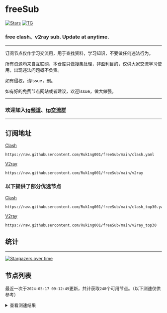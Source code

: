 # freeSub
[![Stars](https://img.shields.io/github/stars/Ruk1ng001/freeSub)](https://github.com/Ruk1ng001/freeSub/stargazers)
[![TG](https://img.shields.io/badge/Telegram-gray?logo=Telegram)](https://t.me/Ruk1ng001)
### free clash、v2ray sub. Update at anytime.

---

订阅节点仅作学习交流用，用于查找资料，学习知识，不要做任何违法行为。

所有资源均来自互联网，本仓库只做搜集处理，非盈利目的，仅供大家交流学习使用，出现违法问题概不负责。

如有侵权，请Issue，删。

如有好的免费节点网站或者建议，欢迎Issue，做大做强。

---

### 欢迎加入[tg频道](https://t.me/Ruk1ng001)、[tg交流群](https://t.me/+-e-b04EE5Cw2NmU1)

---

## 订阅地址
[Clash](https://raw.githubusercontent.com/Ruk1ng001/freeSub/main/clash.yaml)
```
https://raw.githubusercontent.com/Ruk1ng001/freeSub/main/clash.yaml
```
[V2ray](https://raw.githubusercontent.com/Ruk1ng001/freeSub/main/v2ray)
```
https://raw.githubusercontent.com/Ruk1ng001/freeSub/main/v2ray
```
### 以下提供了部分优选节点

[Clash](https://raw.githubusercontent.com/Ruk1ng001/freeSub/main/clash_top30.yaml)
```
https://raw.githubusercontent.com/Ruk1ng001/freeSub/main/clash_top30.yaml
```
[V2ray](https://raw.githubusercontent.com/Ruk1ng001/freeSub/main/v2ray_top30)
```
https://raw.githubusercontent.com/Ruk1ng001/freeSub/main/v2ray_top30
```

## 统计

---

[![Stargazers over time](https://starchart.cc/Ruk1ng001/freeSub.svg)](https://starchart.cc/Ruk1ng001/freeSub)

## 节点列表

最近一次于`2024-05-17 09:12:49`更新，共计获取`248`个可用节点。（以下测速仅供参考）

<details> <summary>查看测速结果</summary>

| 序号 | 节点 | 带宽 | 延迟 |
|:--:|:--:|:--:|:--:|
 | 1 | github.com/Ruk1ng001_1658202397 | 1.62MB/s | 340.00ms |
 | 2 | github.com/Ruk1ng001_2306407879 | 1.56MB/s | 368.00ms |
 | 3 | github.com/Ruk1ng001_3518930623 | 1.50MB/s | 481.00ms |
 | 4 | github.com/Ruk1ng001_1849366068 | 1.43MB/s | 505.00ms |
 | 5 | github.com/Ruk1ng001_3934250345 | 1.35MB/s | 370.00ms |
 | 6 | github.com/Ruk1ng001_3402559863 | 1.20MB/s | 392.00ms |
 | 7 | github.com/Ruk1ng001_3540856638 | 1.15MB/s | 692.00ms |
 | 8 | github.com/Ruk1ng001_3718927122 | 1.13MB/s | 404.00ms |
 | 9 | github.com/Ruk1ng001_3907987010 | 1.10MB/s | 444.00ms |
 | 10 | github.com/Ruk1ng001_3756248972 | 1.10MB/s | 605.00ms |
 | 11 | github.com/Ruk1ng001_2447258477 | 1.09MB/s | 671.00ms |
 | 12 | github.com/Ruk1ng001_2004102139 | 1.09MB/s | 483.00ms |
 | 13 | github.com/Ruk1ng001_2200646980 | 1.07MB/s | 688.00ms |
 | 14 | github.com/Ruk1ng001_4140861531 | 1.06MB/s | 515.00ms |
 | 15 | github.com/Ruk1ng001_777700868 | 1.04MB/s | 500.00ms |
 | 16 | github.com/Ruk1ng001_2065061458 | 1023.17KB/s | 679.00ms |
 | 17 | github.com/Ruk1ng001_402196054 | 1001.01KB/s | 503.00ms |
 | 18 | github.com/Ruk1ng001_1278174278 | 983.51KB/s | 886.00ms |
 | 19 | github.com/Ruk1ng001_1284779777 | 936.29KB/s | 746.00ms |
 | 20 | github.com/Ruk1ng001_2163870954 | 889.83KB/s | 432.00ms |
 | 21 | github.com/Ruk1ng001_2388744676 | 876.24KB/s | 717.00ms |
 | 22 | github.com/Ruk1ng001_2223018783 | 855.43KB/s | 806.00ms |
 | 23 | github.com/Ruk1ng001_25091907 | 847.13KB/s | 576.00ms |
 | 24 | github.com/Ruk1ng001_198615707 | 844.70KB/s | 727.00ms |
 | 25 | github.com/Ruk1ng001_762803762 | 817.01KB/s | 488.00ms |
 | 26 | github.com/Ruk1ng001_1938509145 | 801.52KB/s | 601.00ms |
 | 27 | github.com/Ruk1ng001_805306763 | 763.58KB/s | 319.00ms |
 | 28 | github.com/Ruk1ng001_839126155 | 761.54KB/s | 486.00ms |
 | 29 | github.com/Ruk1ng001_1760749712 | 742.68KB/s | 894.00ms |
 | 30 | github.com/Ruk1ng001_3812234658 | 735.86KB/s | 947.00ms |
 | 31 | github.com/Ruk1ng001_4171945443 | 724.53KB/s | 773.00ms |
 | 32 | github.com/Ruk1ng001_2145223272 | 720.67KB/s | 769.00ms |
 | 33 | github.com/Ruk1ng001_2236361369 | 710.66KB/s | 789.00ms |
 | 34 | github.com/Ruk1ng001_1219421534 | 710.27KB/s | 745.00ms |
 | 35 | github.com/Ruk1ng001_3923830358 | 707.88KB/s | 765.00ms |
 | 36 | github.com/Ruk1ng001_2152132503 | 707.65KB/s | 763.00ms |
 | 37 | github.com/Ruk1ng001_2538090666 | 703.58KB/s | 390.00ms |
 | 38 | github.com/Ruk1ng001_1894025319 | 703.34KB/s | 872.00ms |
 | 39 | github.com/Ruk1ng001_1904147526 | 702.05KB/s | 753.00ms |
 | 40 | github.com/Ruk1ng001_2929303605 | 699.62KB/s | 770.00ms |
 | 41 | github.com/Ruk1ng001_1545303008 | 697.77KB/s | 810.00ms |
 | 42 | github.com/Ruk1ng001_3139151479 | 696.83KB/s | 794.00ms |
 | 43 | github.com/Ruk1ng001_3614373079 | 693.23KB/s | 775.00ms |
 | 44 | github.com/Ruk1ng001_1108544810 | 690.46KB/s | 808.00ms |
 | 45 | github.com/Ruk1ng001_2962427332 | 685.42KB/s | 663.00ms |
 | 46 | github.com/Ruk1ng001_2013146544 | 684.12KB/s | 778.00ms |
 | 47 | github.com/Ruk1ng001_3626312513 | 677.19KB/s | 1004.00ms |
 | 48 | github.com/Ruk1ng001_796916901 | 675.57KB/s | 816.00ms |
 | 49 | github.com/Ruk1ng001_34491053 | 670.99KB/s | 827.00ms |
 | 50 | github.com/Ruk1ng001_997778929 | 668.42KB/s | 720.00ms |
 | 51 | github.com/Ruk1ng001_1831781205 | 666.62KB/s | 788.00ms |
 | 52 | github.com/Ruk1ng001_4225185103 | 663.96KB/s | 865.00ms |
 | 53 | github.com/Ruk1ng001_946995412 | 661.80KB/s | 948.00ms |
 | 54 | github.com/Ruk1ng001_1658067971 | 661.28KB/s | 785.00ms |
 | 55 | github.com/Ruk1ng001_512368349 | 661.11KB/s | 800.00ms |
 | 56 | github.com/Ruk1ng001_1034323192 | 659.43KB/s | 752.00ms |
 | 57 | github.com/Ruk1ng001_3682698884 | 659.37KB/s | 855.00ms |
 | 58 | github.com/Ruk1ng001_1569393557 | 659.36KB/s | 780.00ms |
 | 59 | github.com/Ruk1ng001_3150280309 | 658.71KB/s | 812.00ms |
 | 60 | github.com/Ruk1ng001_2751352047 | 653.22KB/s | 762.00ms |
 | 61 | github.com/Ruk1ng001_2219615971 | 648.98KB/s | 842.00ms |
 | 62 | github.com/Ruk1ng001_362432028 | 641.38KB/s | 872.00ms |
 | 63 | github.com/Ruk1ng001_3325131361 | 641.37KB/s | 814.00ms |
 | 64 | github.com/Ruk1ng001_3549613883 | 636.69KB/s | 760.00ms |
 | 65 | github.com/Ruk1ng001_4063309201 | 636.62KB/s | 1346.00ms |
 | 66 | github.com/Ruk1ng001_3617853271 | 630.67KB/s | 1039.00ms |
 | 67 | github.com/Ruk1ng001_1887613446 | 628.51KB/s | 755.00ms |
 | 68 | github.com/Ruk1ng001_3394978105 | 624.65KB/s | 863.00ms |
 | 69 | github.com/Ruk1ng001_2728963508 | 600.20KB/s | 933.00ms |
 | 70 | github.com/Ruk1ng001_1472351678 | 594.93KB/s | 1254.00ms |
 | 71 | github.com/Ruk1ng001_462758045 | 594.60KB/s | 864.00ms |
 | 72 | github.com/Ruk1ng001_2967516307 | 587.85KB/s | 627.00ms |
 | 73 | github.com/Ruk1ng001_2997387401 | 587.59KB/s | 1221.00ms |
 | 74 | github.com/Ruk1ng001_2725052174 | 571.05KB/s | 461.00ms |
 | 75 | github.com/Ruk1ng001_2194615537 | 562.56KB/s | 1319.00ms |
 | 76 | github.com/Ruk1ng001_2054894954 | 548.56KB/s | 1289.00ms |
 | 77 | github.com/Ruk1ng001_459534470 | 535.59KB/s | 1279.00ms |
 | 78 | github.com/Ruk1ng001_2686558329 | 528.71KB/s | 1547.00ms |
 | 79 | github.com/Ruk1ng001_2308501734 | 526.99KB/s | 1381.00ms |
 | 80 | github.com/Ruk1ng001_368365411 | 525.83KB/s | 1521.00ms |
 | 81 | github.com/Ruk1ng001_1708283347 | 520.79KB/s | 910.00ms |
 | 82 | github.com/Ruk1ng001_2847066904 | 519.52KB/s | 1510.00ms |
 | 83 | github.com/Ruk1ng001_1616468470 | 514.21KB/s | 458.00ms |
 | 84 | github.com/Ruk1ng001_1733174884 | 512.29KB/s | 1258.00ms |
 | 85 | github.com/Ruk1ng001_775476669 | 509.80KB/s | 1567.00ms |
 | 86 | github.com/Ruk1ng001_2986819677 | 504.43KB/s | 1054.00ms |
 | 87 | github.com/Ruk1ng001_2269129838 | 502.20KB/s | 1502.00ms |
 | 88 | github.com/Ruk1ng001_1362513501 | 491.10KB/s | 1462.00ms |
 | 89 | github.com/Ruk1ng001_1238702783 | 490.56KB/s | 1770.00ms |
 | 90 | github.com/Ruk1ng001_3319258598 | 482.76KB/s | 1091.00ms |
 | 91 | github.com/Ruk1ng001_824361151 | 482.53KB/s | 1502.00ms |
 | 92 | github.com/Ruk1ng001_3212328957 | 482.14KB/s | 1517.00ms |
 | 93 | github.com/Ruk1ng001_3446704851 | 480.46KB/s | 1099.00ms |
 | 94 | github.com/Ruk1ng001_628343702 | 474.30KB/s | 1114.00ms |
 | 95 | github.com/Ruk1ng001_2145981711 | 472.97KB/s | 1635.00ms |
 | 96 | github.com/Ruk1ng001_1429149516 | 472.70KB/s | 1691.00ms |
 | 97 | github.com/Ruk1ng001_1275629138 | 471.89KB/s | 1679.00ms |
 | 98 | github.com/Ruk1ng001_1236950337 | 470.83KB/s | 1504.00ms |
 | 99 | github.com/Ruk1ng001_3412803857 | 467.57KB/s | 1029.00ms |
 | 100 | github.com/Ruk1ng001_2578079542 | 462.73KB/s | 1669.00ms |
 | 101 | github.com/Ruk1ng001_1855538875 | 460.67KB/s | 732.00ms |
 | 102 | github.com/Ruk1ng001_2210519284 | 459.44KB/s | 1738.00ms |
 | 103 | github.com/Ruk1ng001_648444954 | 457.15KB/s | 739.00ms |
 | 104 | github.com/Ruk1ng001_4107558521 | 455.66KB/s | 1283.00ms |
 | 105 | github.com/Ruk1ng001_1964030541 | 452.98KB/s | 1066.00ms |
 | 106 | github.com/Ruk1ng001_1388672434 | 451.26KB/s | 1608.00ms |
 | 107 | github.com/Ruk1ng001_3782238614 | 450.99KB/s | 1696.00ms |
 | 108 | github.com/Ruk1ng001_2399184021 | 447.04KB/s | 1598.00ms |
 | 109 | github.com/Ruk1ng001_2284366738 | 445.66KB/s | 1740.00ms |
 | 110 | github.com/Ruk1ng001_3889678921 | 443.40KB/s | 1793.00ms |
 | 111 | github.com/Ruk1ng001_1132634313 | 437.88KB/s | 1043.00ms |
 | 112 | github.com/Ruk1ng001_3269726073 | 432.84KB/s | 1677.00ms |
 | 113 | github.com/Ruk1ng001_3866751030 | 429.08KB/s | 1422.00ms |
 | 114 | github.com/Ruk1ng001_535696422 | 423.36KB/s | 1398.00ms |
 | 115 | github.com/Ruk1ng001_1663878571 | 422.16KB/s | 945.00ms |
 | 116 | github.com/Ruk1ng001_1228391208 | 415.62KB/s | 1439.00ms |
 | 117 | github.com/Ruk1ng001_1295306959 | 412.26KB/s | 1647.00ms |
 | 118 | github.com/Ruk1ng001_1443729558 | 409.47KB/s | 1219.00ms |
 | 119 | github.com/Ruk1ng001_2679557322 | 408.44KB/s | 1550.00ms |
 | 120 | github.com/Ruk1ng001_2012305681 | 408.06KB/s | 1993.00ms |
 | 121 | github.com/Ruk1ng001_1404508037 | 404.54KB/s | 1537.00ms |
 | 122 | github.com/Ruk1ng001_1106270083 | 403.76KB/s | 1252.00ms |
 | 123 | github.com/Ruk1ng001_1704870201 | 400.65KB/s | 2083.00ms |
 | 124 | github.com/Ruk1ng001_3775252751 | 400.51KB/s | 758.00ms |
 | 125 | github.com/Ruk1ng001_74991844 | 399.79KB/s | 1274.00ms |
 | 126 | github.com/Ruk1ng001_1308962382 | 399.10KB/s | 1262.00ms |
 | 127 | github.com/Ruk1ng001_3308827420 | 396.46KB/s | 1365.00ms |
 | 128 | github.com/Ruk1ng001_1695599451 | 396.05KB/s | 1264.00ms |
 | 129 | github.com/Ruk1ng001_2851909220 | 394.43KB/s | 2077.00ms |
 | 130 | github.com/Ruk1ng001_2461169847 | 392.86KB/s | 2118.00ms |
 | 131 | github.com/Ruk1ng001_2617501041 | 389.40KB/s | 1325.00ms |
 | 132 | github.com/Ruk1ng001_3681621484 | 388.26KB/s | 1256.00ms |
 | 133 | github.com/Ruk1ng001_3877054379 | 386.36KB/s | 1404.00ms |
 | 134 | github.com/Ruk1ng001_1711123433 | 384.99KB/s | 933.00ms |
 | 135 | github.com/Ruk1ng001_307022608 | 382.74KB/s | 1689.00ms |
 | 136 | github.com/Ruk1ng001_1356209761 | 379.57KB/s | 1421.00ms |
 | 137 | github.com/Ruk1ng001_2547079726 | 377.28KB/s | 1514.00ms |
 | 138 | github.com/Ruk1ng001_3744005356 | 371.28KB/s | 1362.00ms |
 | 139 | github.com/Ruk1ng001_2832588863 | 371.04KB/s | 1713.00ms |
 | 140 | github.com/Ruk1ng001_3319569157 | 364.09KB/s | 2340.00ms |
 | 141 | github.com/Ruk1ng001_3469316866 | 363.09KB/s | 1961.00ms |
 | 142 | github.com/Ruk1ng001_4135834119 | 362.48KB/s | 1395.00ms |
 | 143 | github.com/Ruk1ng001_3115135129 | 362.19KB/s | 1677.00ms |
 | 144 | github.com/Ruk1ng001_3757433219 | 361.33KB/s | 957.00ms |
 | 145 | github.com/Ruk1ng001_2193625575 | 360.85KB/s | 2245.00ms |
 | 146 | github.com/Ruk1ng001_3179125206 | 360.81KB/s | 2262.00ms |
 | 147 | github.com/Ruk1ng001_321207043 | 359.20KB/s | 1241.00ms |
 | 148 | github.com/Ruk1ng001_1126910244 | 358.15KB/s | 1253.00ms |
 | 149 | github.com/Ruk1ng001_237030643 | 357.89KB/s | 1266.00ms |
 | 150 | github.com/Ruk1ng001_3773318312 | 347.37KB/s | 1454.00ms |
 | 151 | github.com/Ruk1ng001_3418298641 | 346.47KB/s | 1359.00ms |
 | 152 | github.com/Ruk1ng001_961392496 | 345.97KB/s | 1941.00ms |
 | 153 | github.com/Ruk1ng001_1557395967 | 345.39KB/s | 1230.00ms |
 | 154 | github.com/Ruk1ng001_3119109947 | 344.61KB/s | 2313.00ms |
 | 155 | github.com/Ruk1ng001_1542644257 | 344.56KB/s | 1229.00ms |
 | 156 | github.com/Ruk1ng001_1903292082 | 329.42KB/s | 1128.00ms |
 | 157 | github.com/Ruk1ng001_1551530121 | 329.16KB/s | 1350.00ms |
 | 158 | github.com/Ruk1ng001_218289681 | 325.80KB/s | 663.00ms |
 | 159 | github.com/Ruk1ng001_2963130294 | 324.68KB/s | 628.00ms |
 | 160 | github.com/Ruk1ng001_1695152293 | 324.52KB/s | 1228.00ms |
 | 161 | github.com/Ruk1ng001_3749175554 | 322.40KB/s | 1265.00ms |
 | 162 | github.com/Ruk1ng001_2386156489 | 321.23KB/s | 1194.00ms |
 | 163 | github.com/Ruk1ng001_3385656539 | 319.72KB/s | 1874.00ms |
 | 164 | github.com/Ruk1ng001_3927315096 | 317.17KB/s | 2234.00ms |
 | 165 | github.com/Ruk1ng001_1184005405 | 310.29KB/s | 1503.00ms |
 | 166 | github.com/Ruk1ng001_2507663752 | 309.34KB/s | 1282.00ms |
 | 167 | github.com/Ruk1ng001_1034331182 | 308.54KB/s | 1469.00ms |
 | 168 | github.com/Ruk1ng001_1024834280 | 308.32KB/s | 1296.00ms |
 | 169 | github.com/Ruk1ng001_1676283943 | 306.49KB/s | 1377.00ms |
 | 170 | github.com/Ruk1ng001_279295742 | 305.17KB/s | 2309.00ms |
 | 171 | github.com/Ruk1ng001_3499179898 | 304.44KB/s | 1445.00ms |
 | 172 | github.com/Ruk1ng001_1302235713 | 302.83KB/s | 1370.00ms |
 | 173 | github.com/Ruk1ng001_2885853846 | 300.40KB/s | 2198.00ms |
 | 174 | github.com/Ruk1ng001_2209507385 | 299.88KB/s | 1858.00ms |
 | 175 | github.com/Ruk1ng001_3387269693 | 298.83KB/s | 1673.00ms |
 | 176 | github.com/Ruk1ng001_1302227927 | 298.63KB/s | 1104.00ms |
 | 177 | github.com/Ruk1ng001_39864713 | 297.81KB/s | 1098.00ms |
 | 178 | github.com/Ruk1ng001_3372547913 | 297.81KB/s | 1094.00ms |
 | 179 | github.com/Ruk1ng001_599639625 | 296.41KB/s | 1319.00ms |
 | 180 | github.com/Ruk1ng001_1370193001 | 296.20KB/s | 1061.00ms |
 | 181 | github.com/Ruk1ng001_3557028703 | 295.06KB/s | 1791.00ms |
 | 182 | github.com/Ruk1ng001_3007123315 | 292.86KB/s | 1435.00ms |
 | 183 | github.com/Ruk1ng001_286035895 | 285.46KB/s | 2015.00ms |
 | 184 | github.com/Ruk1ng001_2674404594 | 285.37KB/s | 1654.00ms |
 | 185 | github.com/Ruk1ng001_3838167272 | 281.42KB/s | 134.00ms |
 | 186 | github.com/Ruk1ng001_2479152281 | 276.96KB/s | 1587.00ms |
 | 187 | github.com/Ruk1ng001_3087988507 | 273.48KB/s | 505.00ms |
 | 188 | github.com/Ruk1ng001_1092046360 | 271.51KB/s | 1482.00ms |
 | 189 | github.com/Ruk1ng001_3756619769 | 268.96KB/s | 2461.00ms |
 | 190 | github.com/Ruk1ng001_339647967 | 265.84KB/s | 1340.00ms |
 | 191 | github.com/Ruk1ng001_706619102 | 255.81KB/s | 1576.00ms |
 | 192 | github.com/Ruk1ng001_2159656259 | 255.70KB/s | 1135.00ms |
 | 193 | github.com/Ruk1ng001_1233879076 | 255.68KB/s | 482.00ms |
 | 194 | github.com/Ruk1ng001_536822818 | 255.65KB/s | 728.00ms |
 | 195 | github.com/Ruk1ng001_2368736018 | 255.39KB/s | 1983.00ms |
 | 196 | github.com/Ruk1ng001_54239677 | 255.34KB/s | 975.00ms |
 | 197 | github.com/Ruk1ng001_102931221 | 255.20KB/s | 2245.00ms |
 | 198 | github.com/Ruk1ng001_4254612172 | 255.13KB/s | 813.00ms |
 | 199 | github.com/Ruk1ng001_2678214959 | 254.78KB/s | 923.00ms |
 | 200 | github.com/Ruk1ng001_3362580199 | 254.33KB/s | 1136.00ms |
 | 201 | github.com/Ruk1ng001_390994783 | 251.25KB/s | 1779.00ms |
 | 202 | github.com/Ruk1ng001_3009028260 | 250.55KB/s | 817.00ms |
 | 203 | github.com/Ruk1ng001_2620033493 | 248.65KB/s | 897.00ms |
 | 204 | github.com/Ruk1ng001_1151839670 | 248.51KB/s | 851.00ms |
 | 205 | github.com/Ruk1ng001_3835159238 | 245.30KB/s | 1522.00ms |
 | 206 | github.com/Ruk1ng001_3362003740 | 235.23KB/s | 1312.00ms |
 | 207 | github.com/Ruk1ng001_1091569262 | 231.18KB/s | 1329.00ms |
 | 208 | github.com/Ruk1ng001_1694492034 | 229.29KB/s | 1062.00ms |
 | 209 | github.com/Ruk1ng001_1613804777 | 224.79KB/s | 1495.00ms |
 | 210 | github.com/Ruk1ng001_2424377176 | 224.67KB/s | 200.00ms |
 | 211 | github.com/Ruk1ng001_2206326297 | 224.22KB/s | 1060.00ms |
 | 212 | github.com/Ruk1ng001_3578822674 | 223.05KB/s | 1060.00ms |
 | 213 | github.com/Ruk1ng001_1670820960 | 222.91KB/s | 1077.00ms |
 | 214 | github.com/Ruk1ng001_3607103000 | 221.84KB/s | 1460.00ms |
 | 215 | github.com/Ruk1ng001_2605417371 | 214.38KB/s | 1216.00ms |
 | 216 | github.com/Ruk1ng001_1788757087 | 212.85KB/s | 718.00ms |
 | 217 | github.com/Ruk1ng001_3622565782 | 210.63KB/s | 1962.00ms |
 | 218 | github.com/Ruk1ng001_1616407654 | 210.35KB/s | 2307.00ms |
 | 219 | github.com/Ruk1ng001_436660577 | 200.05KB/s | 2141.00ms |
 | 220 | github.com/Ruk1ng001_2183745117 | 199.44KB/s | 1775.00ms |
 | 221 | github.com/Ruk1ng001_3969088357 | 191.67KB/s | 2671.00ms |
 | 222 | github.com/Ruk1ng001_3222756092 | 189.92KB/s | 62.00ms |
 | 223 | github.com/Ruk1ng001_4002426314 | 184.81KB/s | 1876.00ms |
 | 224 | github.com/Ruk1ng001_4221750867 | 175.16KB/s | 1373.00ms |
 | 225 | github.com/Ruk1ng001_838451797 | 174.78KB/s | 1900.00ms |
 | 226 | github.com/Ruk1ng001_202220772 | 172.68KB/s | 1768.00ms |
 | 227 | github.com/Ruk1ng001_4202677164 | 170.99KB/s | 989.00ms |
 | 228 | github.com/Ruk1ng001_875476746 | 170.09KB/s | 2334.00ms |
 | 229 | github.com/Ruk1ng001_711096051 | 162.37KB/s | 1456.00ms |
 | 230 | github.com/Ruk1ng001_1159366513 | 155.17KB/s | 690.00ms |
 | 231 | github.com/Ruk1ng001_4064182189 | 126.04KB/s | 86.00ms |
 | 232 | github.com/Ruk1ng001_1232719216 | 109.56KB/s | 1268.00ms |
 | 233 | github.com/Ruk1ng001_1949834308 | 101.89KB/s | 1346.00ms |
 | 234 | github.com/Ruk1ng001_3543698725 | 95.42KB/s | 1357.00ms |
 | 235 | github.com/Ruk1ng001_1079250985 | 85.15KB/s | 348.00ms |
 | 236 | github.com/Ruk1ng001_1497615109 | 78.91KB/s | 2635.00ms |
 | 237 |  | N/A | N/A |
 | 238 |  | N/A | N/A |
 | 239 |  | N/A | N/A |
 | 240 |  | N/A | N/A |
 | 241 |  | N/A | N/A |
 | 242 |  | N/A | N/A |
 | 243 |  | N/A | N/A |
 | 244 |  | N/A | N/A |
 | 245 |  | N/A | N/A |
 | 246 |  | N/A | N/A |
 | 247 |  | N/A | N/A |
 | 248 |  | N/A | N/A |


</details>